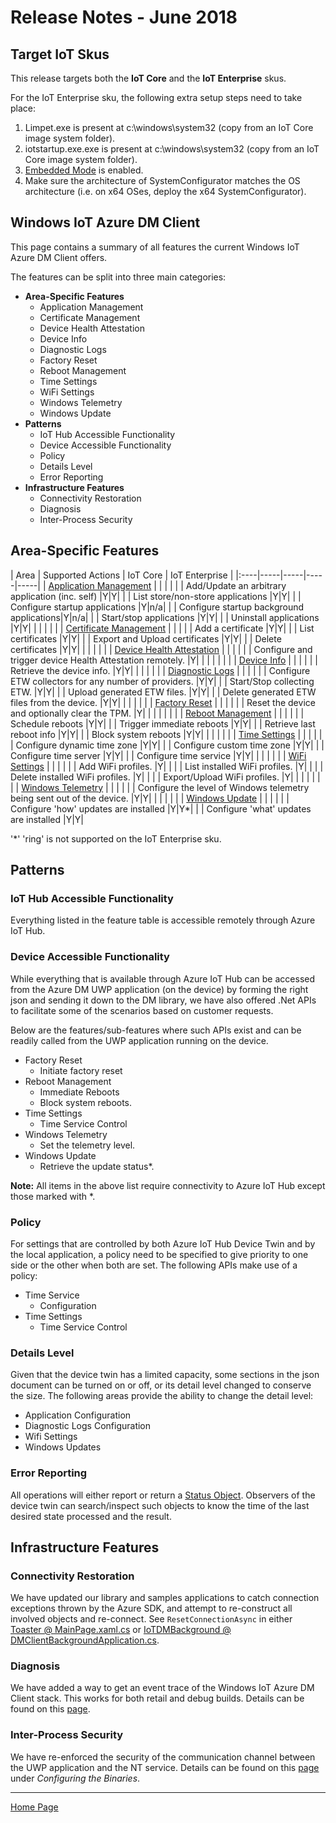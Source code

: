 # Release Notes - June 2018

## Target IoT Skus

This release targets both the **IoT Core** and the **IoT Enterprise** skus.

For the IoT Enterprise sku, the following extra setup steps need to take place:

1. Limpet.exe is present at c:\windows\system32 (copy from an IoT Core image system folder).
2. iotstartup.exe.exe is present at c:\windows\system32 (copy from an IoT Core image system folder).
3. [Embedded Mode](https://docs.microsoft.com/en-us/windows/iot-core/develop-your-app/embeddedmode) is enabled.
4. Make sure the architecture of SystemConfigurator matches the OS architecture (i.e. on x64 OSes, deploy the x64 SystemConfigurator).

## Windows IoT Azure DM Client

This page contains a summary of all features the current Windows IoT Azure DM Client offers.

The features can be split into three main categories:

- **Area-Specific Features**
  - Application Management
  - Certificate Management
  - Device Health Attestation
  - Device Info
  - Diagnostic Logs
  - Factory Reset
  - Reboot Management
  - Time Settings
  - WiFi Settings
  - Windows Telemetry
  - Windows Update
- **Patterns**
  - IoT Hub Accessible Functionality
  - Device Accessible Functionality
  - Policy
  - Details Level
  - Error Reporting
- **Infrastructure Features**
  - Connectivity Restoration
  - Diagnosis
  - Inter-Process Security

## Area-Specific Features

| Area | Supported Actions | IoT Core | IoT Enterprise |
|:----|-----|-----|-----|-----|
| [Application Management](application-management.md)               | | | |
|                        | Add/Update an arbitrary application (inc. self) |Y|Y|
|                        | List store/non-store applications        |Y|Y|
|                        | Configure startup applications           |Y|n/a|
|                        | Configure startup background applications|Y|n/a|
|                        | Start/stop applications                  |Y|Y|
|                        | Uninstall applications                   |Y|Y|
| | | | |
| [Certificate Management](certificate-management.md)               | | |
|                        | Add a certificate                        |Y|Y|
|                        | List certificates                        |Y|Y|
|                        | Export and Upload certificates           |Y|Y|
|                        | Delete certificates                      |Y|Y|
| | | | |
| [Device Health Attestation](device-health-attestation.md)       | | | |
|                        | Configure and trigger device Health Attestation remotely. |Y| |
| | | | |
| [Device Info](device-info.md)                                   | | | |
|                        | Retrieve the device info.                |Y|Y|
| | | | |
| [Diagnostic Logs](diagnostic-logs-management.md)                | | | |
|                        | Configure ETW collectors for any number of providers. |Y|Y|
|                        | Start/Stop collecting ETW.               |Y|Y|
|                        | Upload generated ETW files.              |Y|Y|
|                        | Delete generated ETW files from the device. |Y|Y|
| | | | |
| [Factory Reset](device-factory-reset.md)                        | | | |
|                        | Reset the device and optionally clear the TPM. |Y| |
| | | | |
| [Reboot Management](reboot-management.md)                       | | | |
|                        | Schedule reboots                         |Y|Y|
|                        | Trigger immediate reboots                |Y|Y|
|                        | Retrieve last reboot info                |Y|Y|
|                        | Block system reboots                     |Y|Y|
| | | | |
| [Time Settings](time-management.md)                             | | | |
|                        | Configure dynamic time zone              |Y|Y|
|                        | Configure custom time zone               |Y|Y|
|                        | Configure time server                    |Y|Y|
|                        | Configure time service                   |Y|Y|
| | | | |
| [WiFi Settings](wifi-management.md)                             | | | |
|                        | Add WiFi profiles. |Y| |
|                        | List installed WiFi profiles. |Y| |
|                        | Delete installed WiFi profiles. |Y| |
|                        | Export/Upload WiFi profiles. |Y| |
| | | | |
| [Windows Telemetry](windows-telemetry-management.md)            | | | |
|                        | Configure the level of Windows telemetry being sent out of the device. |Y|Y|
| | | | |
| [Windows Update](windows-update-management.md)                  | | | |
|                        | Configure 'how' updates are installed    |Y|Y*|
|                        | Configure 'what' updates are installed   |Y|Y|

  '*' 'ring' is not supported on the IoT Enterprise sku.

## Patterns

### IoT Hub Accessible Functionality

Everything listed in the feature table is accessible remotely through Azure IoT Hub.

### Device Accessible Functionality

While everything that is available through Azure IoT Hub can be accessed from the Azure DM UWP application (on the device) by forming the right json and sending it down to the DM library, we have also offered .Net APIs to facilitate some of the scenarios based on customer requests.

Below are the features/sub-features where such APIs exist and can be readily called from the UWP application running on the device.

- Factory Reset
  - Initiate factory reset
- Reboot Management
  - Immediate Reboots
  - Block system reboots.
- Time Settings
  - Time Service Control
- Windows Telemetry
  - Set the telemetry level.
- Windows Update
  - Retrieve the update status*.

**Note:** All items in the above list require connectivity to Azure IoT Hub except those marked with *.

### Policy

For settings that are controlled by both Azure IoT Hub Device Twin and by the local application, a policy need to be specified to give priority to one side or the other when both are set.
The following APIs make use of a policy:

- Time Service
  - Configuration
- Time Settings
  - Time Service Control

### Details Level

Given that the device twin has a limited capacity, some sections in the json document can be turned on or off, or its detail level changed to conserve the size.
The following areas provide the ability to change the detail level:

- Application Configuration
- Diagnostic Logs Configuration
- Wifi Settings
- Windows Updates
  
### Error Reporting

All operations will either report or return a [Status Object](status-reporting.md). Observers of the device twin can search/inspect such objects to know the time of the last desired state processed and the result.

## Infrastructure Features

### Connectivity Restoration

We have updated our library and samples applications to catch connection exceptions thrown by the Azure SDK, and attempt to re-construct all involved objects and re-connect.
See `ResetConnectionAsync` in either [Toaster @ MainPage.xaml.cs](../samples/ToasterApp/MainPage.xaml.cs) or [IoTDMBackground @ DMClientBackgroundApplication.cs](../samples/IoTDMBackground/DMClientBackgroundApplication.cs).

### Diagnosis

We have added a way to get an event trace of the Windows IoT Azure DM Client stack. This works for both retail and debug builds.
Details can be found on this [page](debugging.md).

### Inter-Process Security

We have re-enforced the security of the communication channel between the UWP application and the NT service. Details can be found on this [page](oem-device-setup.md) under *Configuring the Binaries*.

----

[Home Page](../README.md)
